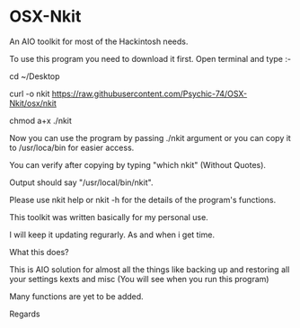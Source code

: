# OSX-Nkit
An AIO toolkit for most of the Hackintosh needs.

To use this program you need to download it first. Open terminal and type :-

cd ~/Desktop

curl -o nkit https://raw.githubusercontent.com/Psychic-74/OSX-Nkit/osx/nkit

chmod a+x ./nkit

Now you can use the program by passing ./nkit argument or you can copy it to /usr/loca/bin for easier access.

You can verify after copying by typing "which nkit" (Without Quotes).

Output should say "/usr/local/bin/nkit".

Please use nkit help or nkit -h for the details of the program's functions.

This toolkit was written basically for my personal use.

I will keep it updating regurarly. As and when i get time.

What this does?

This is AIO solution for almost all the things like backing up and restoring all your settings kexts and misc (You will see when you run this program)

Many functions are yet to be added.

Regards
